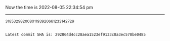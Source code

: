 Now the time is 2022-08-05 22:34:54 pm

---

<small>31853298200801193920661233142729</small>

```txt

Latest commit SHA is: 292064d4cc28aea1523ef9133c0a3ec570be0485
```
